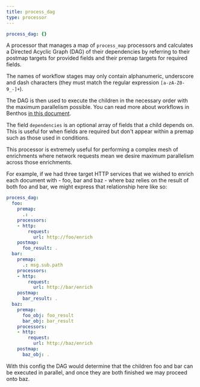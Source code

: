 ```yaml
---
title: process_dag
type: processor
---
```


```yaml
process_dag: {}
```

A processor that manages a map of `process_map` processors and
calculates a Directed Acyclic Graph (DAG) of their dependencies by referring to
their postmap targets for provided fields and their premap targets for required
fields.

The names of workflow stages may only contain alphanumeric, underscore and dash
characters (they must match the regular expression `[a-zA-Z0-9_-]+`).

The DAG is then used to execute the children in the necessary order with the
maximum parallelism possible. You can read more about workflows in Benthos
[in this document](../workflows.md).

The field `dependencies` is an optional array of fields that a child
depends on. This is useful for when fields are required but don't appear within
a premap such as those used in conditions.

This processor is extremely useful for performing a complex mesh of enrichments
where network requests mean we desire maximum parallelism across those
enrichments.

For example, if we had three target HTTP services that we wished to enrich each
document with - foo, bar and baz - where baz relies on the result of both foo
and bar, we might express that relationship here like so:

``` yaml
process_dag:
  foo:
    premap:
      .: .
    processors:
    - http:
        request:
          url: http://foo/enrich
    postmap:
      foo_result: .
  bar:
    premap:
      .: msg.sub.path
    processors:
    - http:
        request:
          url: http://bar/enrich
    postmap:
      bar_result: .
  baz:
    premap:
      foo_obj: foo_result
      bar_obj: bar_result
    processors:
    - http:
        request:
          url: http://baz/enrich
    postmap:
      baz_obj: .
```

With this config the DAG would determine that the children foo and bar can be
executed in parallel, and once they are both finished we may proceed onto baz.

